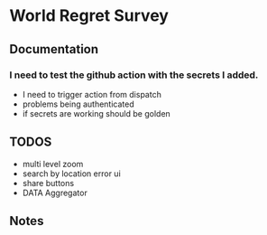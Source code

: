 # World Regret Survey

## Documentation

###  I need to test the github action with the secrets I added.
- I need to trigger action from dispatch
 - problems being authenticated
- if secrets are working should be golden 

## TODOS
- multi level zoom 
- search by location error ui
- share buttons
- DATA Aggregator

## Notes



